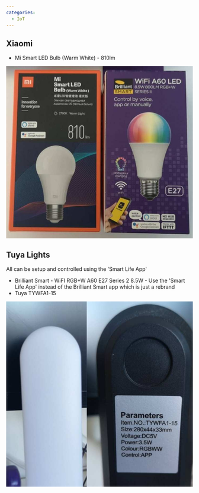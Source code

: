 ```yaml
---
categories:
  - IoT
---
```


## Xiaomi

* Mi Smart LED Bulb (Warm White) - 810lm

![LED Bulbs](../assets/posts/2021/LEDBulbs.jpeg)

## Tuya Lights

All can be setup and controlled using the 'Smart Life App'

* Brilliant Smart - WiFI RGB+W A60 E27 Series 2 8.5W - Use the 'Smart Life App' instead of the Brilliant Smart app which is just a rebrand
* Tuya TYWFA1-15

![LED Bulbs](../assets/posts/2021/LEDStanding.jpg)

